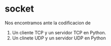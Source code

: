 # socket

Nos encontramos ante la codificacion de 
  1) Un cliente TCP y un servidor TCP en Python.
  2) Un clinete UDP y un servidor UDP en Python

